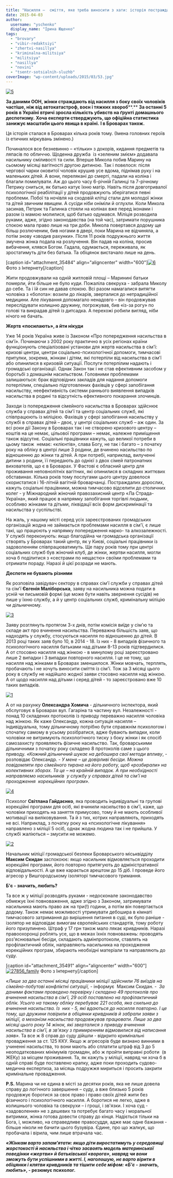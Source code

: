 ```yaml
---
title: "Насилля –  сміття, яке треба виносити з хати: історія постраждалої броварчанки"
date: 2015-04-03
author: 
  username: "yschenko"
  display_name: "Ірина Ющенко"
tags: 
  - "brovary"
  - "vibir-redaktsiyi"
  - "zhertvi-nasillya"
  - "kriminalna-militsiya"
  - "militsiya"
  - "nasillya"
  - "novini"
  - "tsentr-sotsialnih-sluzhb"
coverImage: "wp-content/uploads/2015/03/53.jpg"
---
```


[![5](https://mpz.brovary.org/wp-content/uploads/2015/03/53.jpg)](https://mpz.brovary.org/wp-content/uploads/2015/03/53.jpg)

**За даними ООН, жінки страждають від насилля з боку своїх чоловіків частіше, ніж від автокатастроф, воєн і тяжких хвороб****.** **За останні 5 років в Україні втричі зросла кількість убивств на ґрунті домашнього деспотизму.** **Хоча експерти стверджують, що офіційна статистика занижує масштаби цього явища в країні.** **І в Броварах також.**

Ця історія сталася в Броварах кілька років тому. (Імена головних героїв із етичних міркувань змінено.)

Починалося все безневинно – «тільки» з докорів, кидання предметів та ляпасів по обличчю. Щоденна дружба  із «зеленим змієм» додавала насильнику сміливості та сили. Вперше Микола побив Марину на сьомому місяці вагітності другою дитиною. Так і повелося: після чергової чарки оковитої чоловік крушив усе вдома, піднімав руку і на маленьких дітей. А вони, перелякані до смерті, падали на коліна і благали помилувати. Аж до цього часу 6-річній Галинці та 7-річному Петрику сниться, як батько катує їхню матір. Навіть після довготривалої психологічної реабілітації у дітей продовжують зберігатися певні проблеми. Побої та ночівля на сходовій клітці стали для молодої жінки та дітей звичним явищем. А сусіди ніби оніміли й оглухли. Коли Микола засинав, Петрик та Галинка стояли на колінах вже перед іконами і разом із мамою молилися, щоб батько одумався. Міліція розводила руками, адже, згідно законодавства (на той час), затримати порушника спокою мала право лише на три доби. Микола повертався додому ще більш розлюченим, бив ногами в двері, поки Марина не відчиняла, а потім знову «зводив рахунки». Після 11 років подружнього життя змучена жінка подала на розлучення. Він падав на коліна, просив вибачення, клявся Богом. Гадала, одумається, переживала, як зростатимуть діти без батька. Та обіцянок вистачало лише на день.

\[caption id="attachment\_35484" align="aligncenter" width="600"\][![6](https://mpz.brovary.org/wp-content/uploads/2015/03/62.jpg)](https://mpz.brovary.org/wp-content/uploads/2015/03/62.jpg) Фото з Інтернету\[/caption\]

Жити продовжували на одній житловій площі – Маринині батьки померли, йти більше не було куди. Пожаліла свекруха - забрала Миколу до себе. Та і їй син не давав спокою. Всі разом намагалися витягти чоловіка з «болота»: возили до лікарів, зверталися до нетрадиційної медицини. Але лікування допомагало ненадовго – він продовжував переслідувати колишню дружину, погрожував, бив «із-за рогу» по голові та викрадав дітей із дитсадка. А перехожі робили вигляд, ніби нічого не бачать.

**Жертв «посилають», а йти нікуди**

Уже 14 років Україна живе із Законом «Про попередження насильства в сім'ї». Починаючи з 2002 року практично в усіх регіонах країни функціонують спеціалізовані установи для жертв насильства в сім'ї: кризові центри, центри соціально-психологічної допомоги, тимчасові притулки, зокрема, жінкам і дітям, які потерпіли від насильства в сім'ї або опинилися в кризовій ситуації. Послуги потерпілим надають і громадські організації. Однак Закон так і не став ефективним засобом у боротьбі з домашнім насильством. Головними проблемами залишаються: брак відповідних закладів для надання допомоги потерпілим, спеціально підготовлених фахівців у сфері запобігання насильству, неефективність системи раннього виявлення випадків насильства в родині та відсутність ефективного покарання злочинців.

Заходи із попередження сімейного насильства в Броварах здійснює служба у справах дітей та сім'ї та центр соціальних служб, які співпрацюють із міліцією. Фахівців у сфері запобігання насильству у службі в справах дітей – двоє, у центрі соціальних служб – аж один. За всі роки дії Закону в Броварах так і не створено кризового центру – коштів на це немає, цільової програми – немає, належне приміщення також відсутнє. Соціальні працівники кажуть, що великої потреби в цьому також  немає: «клієнтів», слава Богу, не так і багато – з початку року на обліку в центрі лише 3 родини, де вчинено насильство по відношенню до жінки та дітей. А при потребі, наприклад, вилученні дитини з родини, її передають до однієї з двох сімей патронатних вихователів, що є в Броварах. У Фастові є обласний центр для проживання неповнолітніх вагітних, які опинилися в складних життєвих обставинах. Кілька років тому послугами цього центру довелося скористатися і 16-літній вагітній броварчанці. Постраждалих дорослих, кажуть соціальні працівники, можна тимчасово відселити до столичних колег - у Міжнародний жіночий правозахисний центр «Ла Страда-Україна», який працює в напрямку запобігання торгівлі людьми, особливо жінками та дітьми, ліквідації всіх форм дискримінації та насильства у суспільстві.

На жаль, у нашому місті серед усіх зареєстрованих громадських організацій жодна не займається проблемами насилля в сім'ї, є лише такі, що працюють у напрямку попередження нарко- та алкозалежності. У службі переконують: якщо благодійна чи громадська організації створять у Броварах такий центр, як у Києві, соціальні працівники із задоволенням співпрацюватимуть. Ще пару років тому при центрі соціальних служб був жіночий клуб, де жінки, жертви насилля, могли хоча б поділитися з «сестрами по нещастю» своїми проблемами та отримати пораду. Наразі й цієї розради не мають.

**Деспоти не бувають різними**

Як розповіла завідувач сектору в справах сім'ї служби у справах дітей та сім'ї **Євгенія Маліборська**, заяву на насильника можна подати в усній чи письмовій формі (це може бути навіть звернення сусідів) не лише у їхню службу, а й у центр соціальних служб, кримінальну міліцію чи дільничному.

[![3](https://mpz.brovary.org/wp-content/uploads/2015/03/33.jpg)](https://mpz.brovary.org/wp-content/uploads/2015/03/33.jpg)

Заяву розглянуть протягом 3-х днів, потім комісія виїде у сім'ю та складе акт про вчинення насильства. Переважна більшість заяв, що надходять у службу, стосуються насилля по відношенню до дітей. В 2013 році таких заяв було 10, в 2014 - 18. Із них - 8 випадків фізичного та психологічного насилля батьками над дітьми 8-13 років підтвердилися. А от стосовно насилля над жінкою - в минулому році зареєстровано лише 2 випадки і 3 випадки повторного насилля. І це не тому, що насилля над жінками в Броварах зменшилося. Жінки мовчать, терплять, пробачають і не хочуть виносити сміття із сім'ї. Тож за 3 місяці цього року в службу не надійшло жодної заяви стосовно насилля над жінкою. А от щодо насилля над дітьми і серед дітей - то зареєстровано вже 10 таких випадків.

[![1](https://mpz.brovary.org/wp-content/uploads/2015/03/19.jpg)](https://mpz.brovary.org/wp-content/uploads/2015/03/19.jpg)

А от на рахунку **Олександра Хомича** - дільничного інспектора, який обслуговує в Броварах вул. Гагаріна та частину вул. Незалежності - понад 10 складених протоколів із приводу переважно насилля чоловіка над жінкою. Як каже Олександр, кожна ситуація насилля – індивідуальна, тому дільничному потрібно бути справжнім психологом і спочатку самому в усьому розібратися, адже бувають випадки, коли чоловіки не витримують психологічного тиску з боку жінки і як спосіб самозахисту проявляють фізичне насильство. Так, броварськими дільничними з початку року складено 8 протоколів саме з цього приводу. _«Кожний дільничний шукає на дебошира свої методи впливу_, - розповідає Олександр. - _У мене – це довірливі бесіди. Можна повідомляти про сімейного тирана на його роботу, щоб «розбирали» на колективних зборах. Та це – на крайній випадок. А при необхідності направляємо насильників  у службу у справах дітей та сім'ї на проходження  корекційних програм»._

[![4](https://mpz.brovary.org/wp-content/uploads/2015/03/42.jpg)](https://mpz.brovary.org/wp-content/uploads/2015/03/42.jpg)

Психолог **Світлана Гайдаєнко**, яка проводить індивідуальні та групові корекційні програми для осіб, які вчинили насильство в сім'ї, каже, що чоловіки приходять на заняття примусово, тому й не мають особливої мотивації на виліковування. Та й з тих, котрих направляють, приходять не всі. Наприклад, з початку року на «психологічне лікування» направлено з міліції 5 осіб, однак жодна людина так і не прийшла. У службі жаліються – змусити не можемо.

[![2](https://mpz.brovary.org/wp-content/uploads/2015/03/24.jpg)](https://mpz.brovary.org/wp-content/uploads/2015/03/24.jpg)

Начальник міліції громадської безпеки Броварського міськвідділу **Максим Скидан** заспокоює: якщо насильник відмовляється проходити корекційні програми, його повторно притягують до адміністративної відповідальності. А це вже карається арештом до 15 діб. І проведе його агресор у Вишгородському ізоляторі тимчасового тримання.

**Б'є - значить, любить?**

Та все ж у міліції розводять руками - недосконале законодавство обмежує їхні повноваження, адже згідно з Законом, затримувати насильника мають право аж на три(!) години, а потім він повертається додому. Також немає можливості утримувати дебошира в кімнаті тимчасового затримання до вирішення питання в суді, як було раніше - ізолятор не відповідає вимогам європейських стандартів, тому роботу його призупинено. Штраф у 17 грн також мало лякає кривдників. Наразі правоохоронці роблять усе, що в межах їхніх повноважень: проводять роз'яснювальні бесіди, складають адмінпротоколи, ставлять на профілактичний облік, направляють насильника на проходження корекційних програм, збирають необхідні матеріали та направляють до суду.

\[caption id="attachment\_35491" align="aligncenter" width="600"\][![27856_family](https://mpz.brovary.org/wp-content/uploads/2015/03/27856_family.jpg)](https://mpz.brovary.org/wp-content/uploads/2015/03/27856_family.jpg) Фото з Інтернету\[/caption\]

_«Лише за два останні місяці працівники міліції здійснили 76 виїздів на сімейно-побутові конфліктні ситуації,_ - інформує  Максим Скидан. -  _За даними фактами проведено перевірку і складено 49 протоколів про вчинення насильства в сім'ї, 29 осіб поставлено на профілактичний облік. Усього на такому обліку перебуває 221 особа, яка схильна до вчинення насильства. Із  них - 5, які вдаються до насилля повторно. І це тому, що дружини повірили в обіцянки кривдників й забрали заяви з міліції, а механізм насильства продовжував працювати. Лише за два місяці цього року 14 жінок, які зверталися з приводу вчинення насильства в сім'ї, в зв'язку з примиренням відмовилися від написання заяв»_. Та все ж 8 справ до суду дійшли - відкрито кримінальні провадження за ст. 125 ККУ. Якщо ж агресорів буде визнано винними в учиненні насильства, то вони мають або сплатити штраф від 3 до 5 неоподаткованих мінімумів громадян, або ж пройти виправні роботи  (в ЖЕКу) за місцем проживання. Та, як кажуть у міліції, навряд чи хоча б в одній справі буде поставлено крапку, адже поки проходить судово-медична експертиза, за місяць подружжя мириться і просить закрити кримінальне провадження.

**P.S.** Марина чи не єдина в місті за десятки років, яка не лише довела справу до логічного завершення – суду, а вже близько 5 років продовжує боротися за своє право і право своїх дітей жити без фізичного і психологічного насилля. А боротися не легко, адже в колишнього чоловіка та свекрухи – і гроші, і зв'язки. І хоча суд - «задоволення» не з дешевих та потребує багато часу і моральної витримки, жінка готова довести справу до кінця. Надіється тільки на Бога, і, можливо, на справедливе правосуддя, адже має одне бажання - більше ніколи не бачити цього бузувіра. Єдине, про що жалкує, що пробачала і вірила, чим лише втрачала час.

**_«Жінкам варто запам'ятати: якщо діти виростатимуть у середовищі жорстокості й насильства і чітко засвоять модель материнської поведінки «жертви» й батьківської «ворога», навряд чи вони зможуть бути успішними в житті. І, наголошую, не варто вірити в обіцянки і клятви кривдників та тішити себе міфом: «Б'є - значить, любить»_, - резюмує психолог.**
